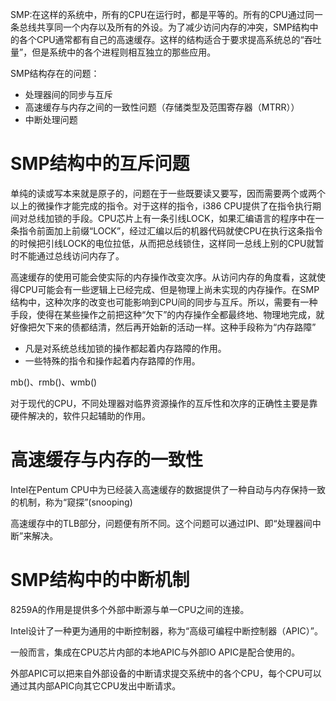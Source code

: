 SMP:在这样的系统中，所有的CPU在运行时，都是平等的。所有的CPU通过同一条总线共享同一个内存以及所有的外设。为了减少访问内存的冲突，SMP结构中的各个CPU通常都有自己的高速缓存。这样的结构适合于要求提高系统总的“吞吐量”，但是系统中的各个进程则相互独立的那些应用。

SMP结构存在的问题：
- 处理器间的同步与互斥
- 高速缓存与内存之间的一致性问题（存储类型及范围寄存器（MTRR））
- 中断处理问题

# SMP结构中的互斥问题

单纯的读或写本来就是原子的，问题在于一些既要读又要写，因而需要两个或两个以上的微操作才能完成的指令。对于这样的指令，i386 CPU提供了在指令执行期间对总线加锁的手段。CPU芯片上有一条引线LOCK，如果汇编语言的程序中在一条指令前面加上前缀“LOCK”，经过汇编以后的机器代码就使CPU在执行这条指令的时候把引线LOCK的电位拉低，从而把总线锁住，这样同一总线上别的CPU就暂时不能通过总线访问内存了。

高速缓存的使用可能会使实际的内存操作改变次序。从访问内存的角度看，这就使得CPU可能会有一些逻辑上已经完成、但是物理上尚未实现的内存操作。在SMP结构中，这种次序的改变也可能影响到CPU间的同步与互斥。所以，需要有一种手段，使得在某些操作之前把这种“欠下”的内存操作全都最终地、物理地完成，就好像把欠下来的债都结清，然后再开始新的活动一样。这种手段称为“内存路障”

- 凡是对系统总线加锁的操作都起着内存路障的作用。
- 一些特殊的指令和操作起着内存路障的作用。

mb()、rmb()、wmb()

对于现代的CPU，不同处理器对临界资源操作的互斥性和次序的正确性主要是靠硬件解决的，软件只起辅助的作用。

# 高速缓存与内存的一致性

Intel在Pentum CPU中为已经装入高速缓存的数据提供了一种自动与内存保持一致的机制，称为“窥探”(snooping)

高速缓存中的TLB部分，问题便有所不同。这个问题可以通过IPI、即“处理器间中断”来解决。

# SMP结构中的中断机制

8259A的作用是提供多个外部中断源与单一CPU之间的连接。

Intel设计了一种更为通用的中断控制器，称为“高级可编程中断控制器（APIC）”。

一般而言，集成在CPU芯片内部的本地APIC与外部IO APIC是配合使用的。

外部APIC可以把来自外部设备的中断请求提交系统中的各个CPU，每个CPU可以通过其内部APIC向其它CPU发出中断请求。